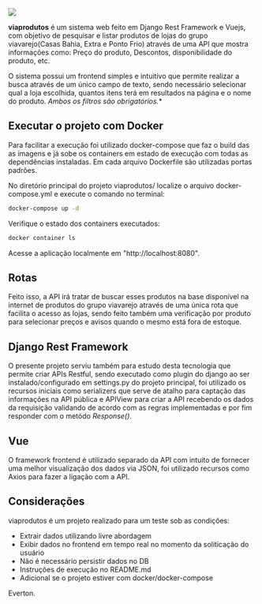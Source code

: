 <img src="https://github.com/evertonbsi/django-enket/blob/main/polls/Screenshot%202022-08-22%20at%2007-09-28%20frontend.png?raw=true"/>

**viaprodutos** é um sistema web feito em Django Rest Framework e Vuejs, com objetivo de pesquisar e listar produtos de lojas do grupo viavarejo(Casas Bahia, Extra e Ponto Frio) através de uma API que mostra informações como: Preço do produto, Descontos, disponibilidade do produto, etc.

O sistema possui um frontend simples e intuitivo que permite realizar a busca através de um único campo de texto, sendo necessário selecionar qual a loja escolhida, quantos itens terá em resultados na página e o nome do produto. *Ambos os filtros são obrigatórios.**

## Executar o projeto com Docker
Para facilitar a execução foi utilizado docker-compose que faz o build das as imagens e já sobe os containers em estado de execução com todas as dependências instaladas. Em cada arquivo Dockerfile são utilizadas portas padrões.

No diretório principal do projeto viaprodutos/ localize o arquivo docker-compose.yml e execute o comando no terminal:

```bash
docker-compose up -d
```
Verifique o estado dos containers executados:

```bash
docker container ls
```

Acesse a aplicação localmente em "http://localhost:8080".

## Rotas
Feito isso, a API irá tratar de buscar esses produtos na base disponível na internet de produtos do grupo viavarejo através de uma única rota que facilita o acesso as lojas, sendo feito também uma verificação por produto para selecionar preços e avisos quando o mesmo está fora de estoque.

## Django Rest Framework
O presente projeto serviu também para estudo desta tecnologia que permite criar APIs Restful, sendo executado como plugin do django ao ser instalado/configurado em settings.py do projeto principal, foi utilizado os recursos iniciais como serializers que serve de atalho para captação das informações na API pública e APIView para criar a API recebendo os dados da requisição validando de acordo com as regras implementadas e por fim responder com o metódo *Response()*.

## Vue
O framework frontend é utilizado separado da API com intuito de fornecer uma melhor visualização dos dados via JSON, foi utilizado recursos como Axios para fazer a ligação com a API.

## Considerações
viaprodutos é um projeto realizado para um teste sob as condições:
 - Extrair dados utilizando livre abordagem
 - Exibir dados no frontend em tempo real no momento da soliticação do usuário
 - Não é necessário persistir dados no DB
 - Instruções de execução no README.md
 - Adicional se o projeto estiver com docker/docker-compose

Everton.




